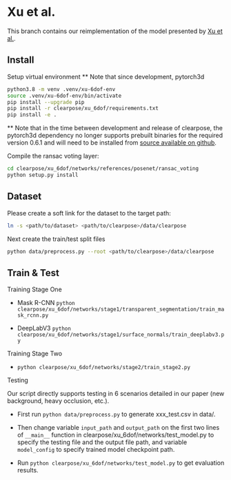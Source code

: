 # Xu et al.

This branch contains our reimplementation of the model presented by [Xu et al.](https://www.mdpi.com/1424-8220/20/23/6790).

## Install

Setup virtual environment 
** Note that since development, pytorch3d 

```bash
python3.8 -m venv .venv/xu-6dof-env
source .venv/xu-6dof-env/bin/activate
pip install --upgrade pip
pip install -r clearpose/xu_6dof/requirements.txt
pip install -e .
```

** Note that in the time between development and release of clearpose, the pytorch3d dependency no longer supports prebuilt binaries for the required version 0.6.1 and will need to be installed from [source available on github](https://github.com/facebookresearch/pytorch3d/releases/tag/v0.6.1).

Compile the ransac voting layer:

```bash
cd clearpose/xu_6dof/networks/references/posenet/ransac_voting
python setup.py install
```


## Dataset

Please create a soft link for the dataset to the target path:
```bash
ln -s <path/to/dataset> <path/to/clearpose>/data/clearpose
```

Next create the train/test split files
```bash
python data/preprocess.py --root <path/to/clearpose>/data/clearpose
```

## Train & Test

Training Stage One

 - Mask R-CNN
 `python clearpose/xu_6dof/networks/stage1/transparent_segmentation/train_mask_rcnn.py`

 - DeepLabV3
 `python clearpose/xu_6dof/networks/stage1/surface_normals/train_deeplabv3.py`


Training Stage Two
 - `python clearpose/xu_6dof/networks/stage2/train_stage2.py`

Testing

Our script directly supports testing in 6 scenarios detailed in our paper (new background, heavy occlusion, etc.). 

- First run 
 `python data/preprocess.py`
to generate xxx_test.csv in data/. 

- Then change variable `input_path` and `output_path` on the first two lines of `__main__` function in clearpose/xu_6dof/networks/test_model.py to specify the testing file and the output file path, and variable `model_config` to specify trained model checkpoint path.
- Run `python clearpose/xu_6dof/networks/test_model.py` to get evaluation results.

<!-- ```bash
cd <path/to/clearpose>/clearpose/he_ffb6d/ffb6d/
python -m torch.distributed.launch --nproc_per_node=1 train_clearpose_test.py --gpu 0 -eval_net -checkpoint <path/to/checkpoint> -test_type wou -test_depth_type GT -test -test_pose -debug
## test_type in ["wou", "occlusion", "non-planner", "covered", "color", "standard"]  test_depth_type in ["GT", "raw"]
``` -->
